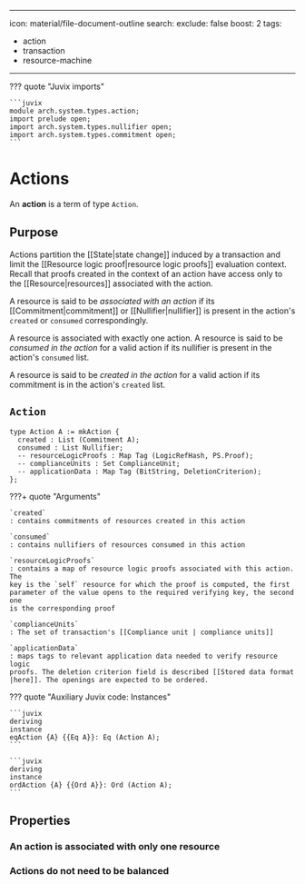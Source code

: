 
---
icon: material/file-document-outline
search:
  exclude: false
  boost: 2
tags:
  - action
  - transaction
  - resource-machine
---

??? quote "Juvix imports"

    ```juvix
    module arch.system.types.action;
    import prelude open;
    import arch.system.types.nullifier open;
    import arch.system.types.commitment open;
    ```

# Actions

An **action** is a term of type `Action`.

## Purpose

Actions partition the [[State|state change]] induced by a transaction and limit
the [[Resource logic proof|resource logic proofs]] evaluation context. Recall
that proofs created in the context of an action have access only to the
[[Resource|resources]] associated with the action.


A resource is said to be *associated with an action* if its
[[Commitment|commitment]] or [[Nullifier|nullifier]] is present in the action's
`created` or `consumed` correspondingly.

A resource is associated with exactly one action. A resource is said to be
*consumed in the action* for a valid action if its nullifier is present in the
action's `consumed` list.

A resource is said to be *created in the action* for a
valid action if its commitment is in the action's `created` list.

## `Action`

```juvix
type Action A := mkAction {
  created : List (Commitment A);
  consumed : List Nullifier;
  -- resourceLogicProofs : Map Tag (LogicRefHash, PS.Proof);
  -- complianceUnits : Set ComplianceUnit;
  -- applicationData : Map Tag (BitString, DeletionCriterion);
};
```

???+ quote "Arguments"

    `created`
    : contains commitments of resources created in this action

    `consumed`
    : contains nullifiers of resources consumed in this action

    `resourceLogicProofs`
    : contains a map of resource logic proofs associated with this action. The
    key is the `self` resource for which the proof is computed, the first
    parameter of the value opens to the required verifying key, the second one
    is the corresponding proof

    `complianceUnits`
    : The set of transaction's [[Compliance unit | compliance units]]

    `applicationData`
    : maps tags to relevant application data needed to verify resource logic
    proofs. The deletion criterion field is described [[Stored data format
    |here]]. The openings are expected to be ordered.

??? quote "Auxiliary Juvix code: Instances"

    ```juvix
    deriving
    instance
    eqAction {A} {{Eq A}}: Eq (Action A);
    ```

    ```juvix
    deriving
    instance
    ordAction {A} {{Ord A}}: Ord (Action A);
    ```


## Properties

### An action is associated with only one resource

### Actions do not need to be balanced

<!--

!!! note

    `resourceLogicProofs` type: For function privacy, we assume that the
    produced logic proof is recursive, and the verifying key used to verify the
    proof is either universal and publicly known (in case we have a recursion) -
    then the verifying key for the inner proof is committed to in the
    `LogicRefHash` parameter - or it is contained directly in the `LogicRefHash`
    parameter. This part isn't properly generalised yet.


!!! note

    Unlike transactions, actions don't need to be balanced, but if an action is
    valid and balanced, it is sufficient to create a balanced transaction.

## Interface

```juvix
-- axiom
-- create
--   (nfs : Set (NullifierKey, Resource))
--   (created : Set Resource)
--   (applicationData : ApplicationData) -> Action;

-- axiom
-- delta (action : Action) -> DeltaHash;

-- axiom
-- verify (action : Action) -> Bool;
```


## Proofs

For each resource consumed or created in the action, it is required to provide a
proof that the logic associated with that resource evaluates to `True` given the
input parameters that describe the state transition induced by the action. The
number of such proofs in an action equals to the amount of resources (both
created and consumed) in that action, even if some resources have the same
logics. Resource logic proofs are further described [[Resource logic proof |
here]].

## `create`

Given a set of input resource objects `consumedResources: Set (NullifierKey,
Resource, CMtreePath)`, a set of output resource plaintexts `createdResources:
Set Resource`, and `applicationData`, including a set of application inputs
required by resource logics, an action is computed the following way:

1. Partition action into compliance units and compute a compliance proof for
each unit. Put the information about the units in `action.complianceUnits`

2. For each resource, compute a resource logic proof. Associate each proof with
the tag of the resource and the logic hash reference. Put the resulting map in
`action.resourceLogicProofs`

3. `action.consumed = r.nullifier(nullifierKey) for r in consumedResources`

4. `action.created = r.commitment() for r in createdResources`

5. `action.applicationData = applicationData`

## `verify`

Validity of an action can only be determined for actions that are associated
with a transaction. Assuming that an action is associated with a transaction, an
action is considered valid if all of the following conditions hold:

1. action input resources have valid resource logic proofs associated with them:
`verify(RLVerifyingKey, RLInstance, RLproof) = True`

2. action output resources have valid resource logic proofs associated with
them: `verify(RLVerifyingKey, RLInstance, RLproof) = True`

3. all compliance proofs are valid: `complianceUnit.verify() = True`

4. transaction's $rts$ field contains correct `CMtree` roots (that were actual
`CMtree` roots at some epochs) used to prove the existence of consumed resources
in the compliance proofs.

## `delta`

`action.delta() -> DeltaHash` is a computable component used to compute
`transactionDelta`. It is computed from `r.delta()` of the resources that
comprise the action and defined as `action.delta() = sum(cu.delta() for cu in
action.complianceUnits)`.

-->